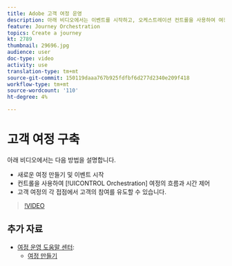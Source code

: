 ```yaml
---
title: Adobe 고객 여정 운영
description: 아래 비디오에서는 이벤트를 시작하고, 오케스트레이션 컨트롤을 사용하여 여정의 흐름과 시간을 제어하고, 동작을 사용하여 여정의 특정 지점을 찾는 방법을 설명합니다.
feature: Journey Orchestration
topics: Create a journey
kt: 2789
thumbnail: 29696.jpg
audience: user
doc-type: video
activity: use
translation-type: tm+mt
source-git-commit: 150119daaa767b925fdfbf6d277d2340e209f418
workflow-type: tm+mt
source-wordcount: '110'
ht-degree: 4%

---
```



# 고객 여정 구축

아래 비디오에서는 다음 방법을 설명합니다.

* 새로운 여정 만들기 및 이벤트 시작
* 컨트롤을 사용하여 [!UICONTROL Orchestration] 여정의 흐름과 시간 제어
* 고객 여정의 각 접점에서 고객의 참여를 유도할 수 있습니다.

>[!VIDEO](https://video.tv.adobe.com/v/29696?quality=12)

## 추가 자료

* [여정 운영 도움말 센터](https://docs.adobe.com/content/help/en/journeys/using/journey-orchestration-home.html):
   * [여정 만들기](https://docs.adobe.com/content/help/en/journeys/using/building-journeys/about-journey-building/journey.html)
